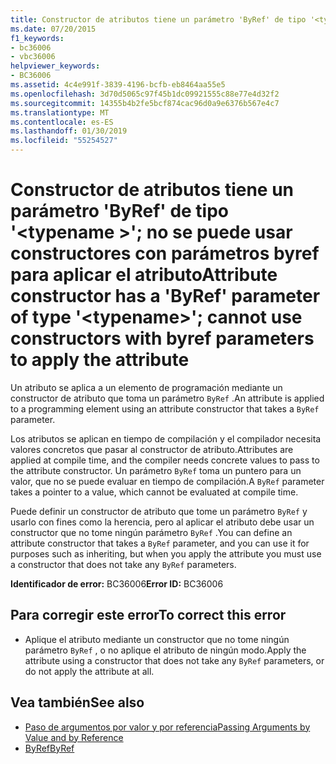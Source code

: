 ```yaml
---
title: Constructor de atributos tiene un parámetro 'ByRef' de tipo '<typename>'; no se puede usar constructores con parámetros byref para aplicar el atributo
ms.date: 07/20/2015
f1_keywords:
- bc36006
- vbc36006
helpviewer_keywords:
- BC36006
ms.assetid: 4c4e991f-3839-4196-bcfb-eb8464aa55e5
ms.openlocfilehash: 3d70d5065c97f45b1dc09921555c88e77e4d32f2
ms.sourcegitcommit: 14355b4b2fe5bcf874cac96d0a9e6376b567e4c7
ms.translationtype: MT
ms.contentlocale: es-ES
ms.lasthandoff: 01/30/2019
ms.locfileid: "55254527"
---
```

# <a name="attribute-constructor-has-a-byref-parameter-of-type-typename-cannot-use-constructors-with-byref-parameters-to-apply-the-attribute"></a><span data-ttu-id="5b8c5-102">Constructor de atributos tiene un parámetro 'ByRef' de tipo '\<typename >'; no se puede usar constructores con parámetros byref para aplicar el atributo</span><span class="sxs-lookup"><span data-stu-id="5b8c5-102">Attribute constructor has a 'ByRef' parameter of type '\<typename>'; cannot use constructors with byref parameters to apply the attribute</span></span>
<span data-ttu-id="5b8c5-103">Un atributo se aplica a un elemento de programación mediante un constructor de atributo que toma un parámetro `ByRef` .</span><span class="sxs-lookup"><span data-stu-id="5b8c5-103">An attribute is applied to a programming element using an attribute constructor that takes a `ByRef` parameter.</span></span>  
  
 <span data-ttu-id="5b8c5-104">Los atributos se aplican en tiempo de compilación y el compilador necesita valores concretos que pasar al constructor de atributo.</span><span class="sxs-lookup"><span data-stu-id="5b8c5-104">Attributes are applied at compile time, and the compiler needs concrete values to pass to the attribute constructor.</span></span> <span data-ttu-id="5b8c5-105">Un parámetro `ByRef` toma un puntero para un valor, que no se puede evaluar en tiempo de compilación.</span><span class="sxs-lookup"><span data-stu-id="5b8c5-105">A `ByRef` parameter takes a pointer to a value, which cannot be evaluated at compile time.</span></span>  
  
 <span data-ttu-id="5b8c5-106">Puede definir un constructor de atributo que tome un parámetro `ByRef` y usarlo con fines como la herencia, pero al aplicar el atributo debe usar un constructor que no tome ningún parámetro `ByRef` .</span><span class="sxs-lookup"><span data-stu-id="5b8c5-106">You can define an attribute constructor that takes a `ByRef` parameter, and you can use it for purposes such as inheriting, but when you apply the attribute you must use a constructor that does not take any `ByRef` parameters.</span></span>  
  
 <span data-ttu-id="5b8c5-107">**Identificador de error:** BC36006</span><span class="sxs-lookup"><span data-stu-id="5b8c5-107">**Error ID:** BC36006</span></span>  
  
## <a name="to-correct-this-error"></a><span data-ttu-id="5b8c5-108">Para corregir este error</span><span class="sxs-lookup"><span data-stu-id="5b8c5-108">To correct this error</span></span>  
  
-   <span data-ttu-id="5b8c5-109">Aplique el atributo mediante un constructor que no tome ningún parámetro `ByRef` , o no aplique el atributo de ningún modo.</span><span class="sxs-lookup"><span data-stu-id="5b8c5-109">Apply the attribute using a constructor that does not take any `ByRef` parameters, or do not apply the attribute at all.</span></span>  
  
## <a name="see-also"></a><span data-ttu-id="5b8c5-110">Vea también</span><span class="sxs-lookup"><span data-stu-id="5b8c5-110">See also</span></span>


- [<span data-ttu-id="5b8c5-111">Paso de argumentos por valor y por referencia</span><span class="sxs-lookup"><span data-stu-id="5b8c5-111">Passing Arguments by Value and by Reference</span></span>](../../visual-basic/programming-guide/language-features/procedures/passing-arguments-by-value-and-by-reference.md)
- [<span data-ttu-id="5b8c5-112">ByRef</span><span class="sxs-lookup"><span data-stu-id="5b8c5-112">ByRef</span></span>](../../visual-basic/language-reference/modifiers/byref.md)
